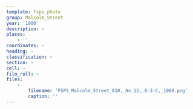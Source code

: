 ```yaml
---
template: fsps_photo
group: Malcolm_Street
year: '1980'
description: ~
places:
    - ''
coordinates: ~
heading: ~
classification: ~
section: ~
cell: ~
film_roll: ~
files:
    -
        filename: 'FSPS_Malcolm_Street_010,_No_12,_6-3-C,_1980.png'
        caption: ''
---
```

